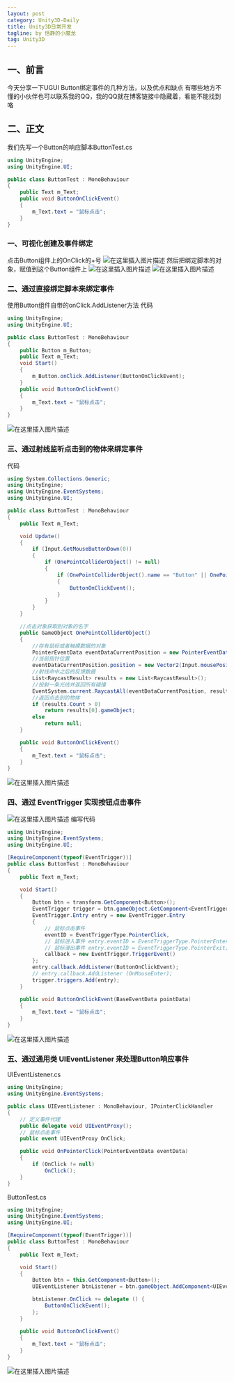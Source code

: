 ```yaml
---
layout: post
category: Unity3D-Daily
title: Unity3D日常开发
tagline: by 恬静的小魔龙
tag: Unity3D
---
```


## 一、前言
今天分享一下UGUI Button绑定事件的几种方法，以及优点和缺点
有哪些地方不懂的小伙伴也可以联系我的QQ，我的QQ就在博客链接中隐藏着，看能不能找到咯


## 二、正文
我们先写一个Button的响应脚本ButtonTest.cs

```csharp
using UnityEngine;
using UnityEngine.UI;

public class ButtonTest : MonoBehaviour
{
    public Text m_Text;
    public void ButtonOnClickEvent()
    {
        m_Text.text = "鼠标点击";
    }
}
```
### 一、可视化创建及事件绑定
点击Button组件上的OnClick的+号
![在这里插入图片描述](https://img-blog.csdnimg.cn/20190430090916457.png?x-oss-process=image/watermark,type_ZmFuZ3poZW5naGVpdGk,shadow_10,text_aHR0cHM6Ly9ibG9nLmNzZG4ubmV0L3E3NjQ0MjQ1Njc=,size_16,color_FFFFFF,t_70)
然后把绑定脚本的对象，赋值到这个Button组件上
![在这里插入图片描述](https://img-blog.csdnimg.cn/20190430091558283.png?x-oss-process=image/watermark,type_ZmFuZ3poZW5naGVpdGk,shadow_10,text_aHR0cHM6Ly9ibG9nLmNzZG4ubmV0L3E3NjQ0MjQ1Njc=,size_16,color_FFFFFF,t_70)
![在这里插入图片描述](https://img-blog.csdnimg.cn/20190430092048350.gif)
### 二、通过直接绑定脚本来绑定事件
使用Button组件自带的onClick.AddListener方法
代码

```csharp
using UnityEngine;
using UnityEngine.UI;

public class ButtonTest : MonoBehaviour
{
    public Button m_Button;
    public Text m_Text;
    void Start()
    {
        m_Button.onClick.AddListener(ButtonOnClickEvent);
    }
    public void ButtonOnClickEvent()
    {
        m_Text.text = "鼠标点击";
    }
}

```
![在这里插入图片描述](https://img-blog.csdnimg.cn/20190430092048350.gif)
### 三、通过射线监听点击到的物体来绑定事件
代码

```csharp
using System.Collections.Generic;
using UnityEngine;
using UnityEngine.EventSystems;
using UnityEngine.UI;

public class ButtonTest : MonoBehaviour
{
    public Text m_Text;

    void Update()
    {
        if (Input.GetMouseButtonDown(0))
        {
            if (OnePointColliderObject() != null)
            {
                if (OnePointColliderObject().name == "Button" || OnePointColliderObject().name == "Text")
                {
                    ButtonOnClickEvent();
                }
            }
        }
    }

    //点击对象获取到对象的名字
    public GameObject OnePointColliderObject()
    {
        //存有鼠标或者触摸数据的对象
        PointerEventData eventDataCurrentPosition = new PointerEventData(EventSystem.current);
        //当前指针位置
        eventDataCurrentPosition.position = new Vector2(Input.mousePosition.x, Input.mousePosition.y);
        //射线命中之后的反馈数据
        List<RaycastResult> results = new List<RaycastResult>();
        //投射一条光线并返回所有碰撞
        EventSystem.current.RaycastAll(eventDataCurrentPosition, results);
        //返回点击到的物体
        if (results.Count > 0)
            return results[0].gameObject;
        else
            return null;
    }

    public void ButtonOnClickEvent()
    {
        m_Text.text = "鼠标点击";
    }
}
```
![在这里插入图片描述](https://img-blog.csdnimg.cn/20190430092048350.gif)
### 四、通过 EventTrigger 实现按钮点击事件
![在这里插入图片描述](https://img-blog.csdnimg.cn/20190430094652510.png?x-oss-process=image/watermark,type_ZmFuZ3poZW5naGVpdGk,shadow_10,text_aHR0cHM6Ly9ibG9nLmNzZG4ubmV0L3E3NjQ0MjQ1Njc=,size_16,color_FFFFFF,t_70)
编写代码

```csharp
using UnityEngine;
using UnityEngine.EventSystems;
using UnityEngine.UI;

[RequireComponent(typeof(EventTrigger))]
public class ButtonTest : MonoBehaviour
{
    public Text m_Text;

    void Start()
    {
        Button btn = transform.GetComponent<Button>();
        EventTrigger trigger = btn.gameObject.GetComponent<EventTrigger>();
        EventTrigger.Entry entry = new EventTrigger.Entry
        {
            // 鼠标点击事件
            eventID = EventTriggerType.PointerClick,
            // 鼠标进入事件 entry.eventID = EventTriggerType.PointerEnter;
            // 鼠标滑出事件 entry.eventID = EventTriggerType.PointerExit;
            callback = new EventTrigger.TriggerEvent()
        };
        entry.callback.AddListener(ButtonOnClickEvent);
        // entry.callback.AddListener (OnMouseEnter);
        trigger.triggers.Add(entry);
    }

    public void ButtonOnClickEvent(BaseEventData pointData)
    {
        m_Text.text = "鼠标点击";
    }
}
```
![在这里插入图片描述](https://img-blog.csdnimg.cn/20190430092048350.gif)
### 五、通过通用类 UIEventListener 来处理Button响应事件
UIEventListener.cs

```csharp
using UnityEngine;
using UnityEngine.EventSystems;

public class UIEventListener : MonoBehaviour, IPointerClickHandler
{
    // 定义事件代理
    public delegate void UIEventProxy();
    // 鼠标点击事件
    public event UIEventProxy OnClick;

    public void OnPointerClick(PointerEventData eventData)
    {
        if (OnClick != null)
            OnClick();
    }
}
```
ButtonTest.cs

```csharp
using UnityEngine;
using UnityEngine.EventSystems;
using UnityEngine.UI;

[RequireComponent(typeof(EventTrigger))]
public class ButtonTest : MonoBehaviour
{
    public Text m_Text;

    void Start()
    {
        Button btn = this.GetComponent<Button>();
        UIEventListener btnListener = btn.gameObject.AddComponent<UIEventListener>();

        btnListener.OnClick += delegate () {
            ButtonOnClickEvent();
        };
    }

    public void ButtonOnClickEvent()
    {
        m_Text.text = "鼠标点击";
    }
}
```
![在这里插入图片描述](https://img-blog.csdnimg.cn/20190430092048350.gif)

